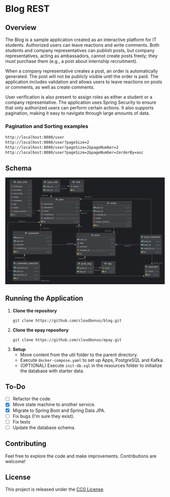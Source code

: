 # Blog REST

## Overview

The Blog is a sample application created as an interactive platform for IT students.
Authorized users can leave reactions and write comments.
Both students and company representatives can publish posts, but company representatives,
acting as ambassadors, cannot create posts freely; they must purchase them (e.g., a post about internship recruitment).

When a company representative creates a post, an order is automatically generated.
The post will not be publicly visible until the order is paid.
The application includes validation and allows users to leave reactions on posts or comments,
as well as create comments.

User verification is also present to assign roles as either a student or a company representative.
The application uses Spring Security to ensure that only authorized users can perform certain actions.
It also supports pagination, making it easy to navigate through large amounts of data.

### Pagination and Sorting examples
   
```console  
http://localhost:8080/user
http://localhost:8080/user?pageSize=2
http://localhost:8080/user?pageSize=2&pageNumber=2
http://localhost:8080/user?pageSize=2&pageNumber=2orderBy=asc
```
    
## Schema

![schema](media/blog-schema.jpg)

## Running the Application

1. **Clone the repository**
    ```console  
    git clone https://github.com/cloudbonus/blog.git 
    ```
2. **Clone the epay repository**
   ```console  
   git clone https://github.com/cloudbonus/epay.git
    ```
3. **Setup**
   - Move content from the util folder to the parent directory.
   - Execute `docker-compose.yaml` to set up Apps, PostgreSQL and Kafka.
   - (OPTIONAL) Execute `init-db.sql` in the resources folder to initialize the database with starter data.

## To-Do

- [ ] Refactor the code.
- [X] Move state machine to another service. 
- [X] Migrate to Spring Boot and Spring Data JPA.
- [ ] Fix bugs (I'm sure they exist).
- [ ] Fix tests
- [ ] Update the database schema.

## Contributing

Feel free to explore the code and make improvements. Contributions are welcome!

## License

This project is released under the [CC0 License](https://choosealicense.com/licenses/cc0-1.0/).
